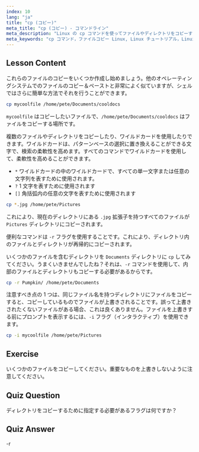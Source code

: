 ```yaml
---
index: 10
lang: "ja"
title: "cp (コピー)"
meta_title: "cp (コピー) - コマンドライン"
meta_description: "Linux の cp コマンドを使ってファイルやディレクトリをコピーする方法を学びましょう。-r やワイルドカードなどのオプションを理解します。今日から Linux の学習を始めましょう！"
meta_keywords: "cp コマンド，ファイルコピー Linux, Linux チュートリアル，Linux 初心者，cp -r, Linux ワイルドカード，Linux ガイド"
---
```


## Lesson Content

これらのファイルのコピーをいくつか作成し始めましょう。他のオペレーティングシステムでのファイルのコピー＆ペーストと非常によく似ていますが、シェルではさらに簡単な方法でそれを行うことができます。

```bash
cp mycoolfile /home/pete/Documents/cooldocs
```

`mycoolfile` はコピーしたいファイルで、`/home/pete/Documents/cooldocs` はファイルをコピーする場所です。

複数のファイルやディレクトリをコピーしたり、ワイルドカードを使用したりできます。ワイルドカードは、パターンベースの選択に置き換えることができる文字で、検索の柔軟性を高めます。すべてのコマンドでワイルドカードを使用して、柔軟性を高めることができます。

- `*` ワイルドカードの中のワイルドカードで、すべての単一文字または任意の文字列を表すために使用されます。
- `?` 1 文字を表すために使用されます
- `[]` 角括弧内の任意の文字を表すために使用されます

```bash
cp *.jpg /home/pete/Pictures
```

これにより、現在のディレクトリにある `.jpg` 拡張子を持つすべてのファイルが `Pictures` ディレクトリにコピーされます。

便利なコマンドは `-r` フラグを使用することです。これにより、ディレクトリ内のファイルとディレクトリが再帰的にコピーされます。

いくつかのファイルを含むディレクトリを `Documents` ディレクトリに `cp` してみてください。うまくいきませんでしたね？それは、`-r` コマンドを使用して、内部のファイルとディレクトリもコピーする必要があるからです。

```bash
cp -r Pumpkin/ /home/pete/Documents
```

注意すべき点の 1 つは、同じファイル名を持つディレクトリにファイルをコピーすると、コピーしているものでファイルが上書きされることです。誤って上書きされたくないファイルがある場合、これは良くありません。ファイルを上書きする前にプロンプトを表示するには、`-i` フラグ（インタラクティブ）を使用できます。

```bash
cp -i mycoolfile /home/pete/Pictures
```

## Exercise

いくつかのファイルをコピーしてください。重要なものを上書きしないように注意してください。

## Quiz Question

ディレクトリをコピーするために指定する必要があるフラグは何ですか？

## Quiz Answer

-r
